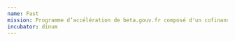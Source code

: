 ```yaml
---
name: Fast
mission: Programme d’accélération de beta.gouv.fr composé d'un cofinancement de la DINUM et d’un accompagnement par l'equipe <a href="https://doc.incubateur.net/communaute/gerer-sa-startup-detat-ou-de-territoires-au-quotidien/la-vie-dune-se/acceleration/programme-gamma">Gamma</a>. En savoir plus sur le <a href="https://doc.incubateur.net/communaute/gerer-sa-startup-detat-ou-de-territoires-au-quotidien/la-vie-dune-se/acceleration/fonds-dacceleration-des-startups-detat#cest-quoi-le-fast">FAST</a>
incubator: dinum
---
```

